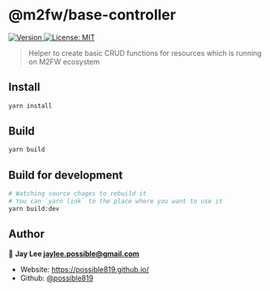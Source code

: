 <h1>@m2fw/base-controller</h1>
<p>
  <a href="https://www.npmjs.com/package/@m2fw/base-controller" target="_blank">
    <img alt="Version" src="https://img.shields.io/npm/v/@m2fw/base-controller.svg">
  </a>
  <a href="#" target="_blank">
    <img alt="License: MIT" src="https://img.shields.io/badge/License-MIT-yellow.svg" />
  </a>
</p>

> Helper to create basic CRUD functions for resources which is running on M2FW ecosystem

## Install

```sh
yarn install
```

## Build

```sh
yarn build
```

## Build for development

```sh
# Watching source chages to rebuild it
# You can `yarn link` to the place where you want to use it
yarn build:dev
```

## Author

👤 **Jay Lee <jaylee.possible@gmail.com>**

- Website: https://possible819.github.io/
- Github: [@possible819](https://github.com/possible819)

